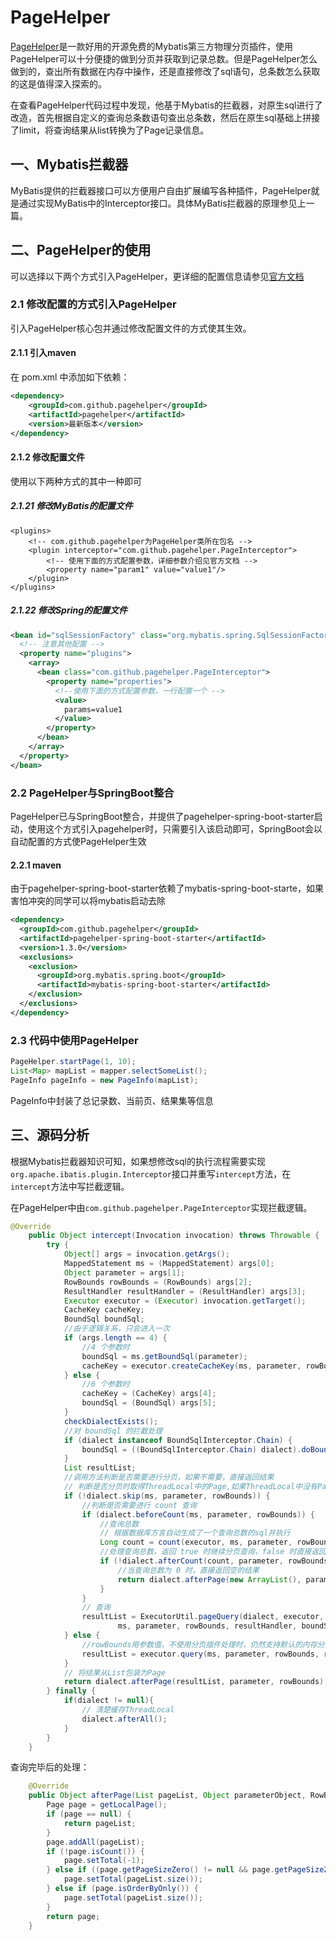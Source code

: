 # PageHelper

[PageHelper](https://gitee.com/free/Mybatis_PageHelper)是一款好用的开源免费的Mybatis第三方物理分页插件，使用PageHelper可以十分便捷的做到分页并获取到记录总数。但是PageHelper怎么做到的，查出所有数据在内存中操作，还是直接修改了sql语句，总条数怎么获取的这是值得深入探索的。

在查看PageHelper代码过程中发现，他基于Mybatis的拦截器，对原生sql进行了改造，首先根据自定义的查询总条数语句查出总条数，然后在原生sql基础上拼接了limit，将查询结果从list转换为了Page记录信息。

## 一、Mybatis拦截器

MyBatis提供的拦截器接口可以方便用户自由扩展编写各种插件，PageHelper就是通过实现MyBatis中的Interceptor接口。具体MyBatis拦截器的原理参见上一篇。

## 二、PageHelper的使用

可以选择以下两个方式引入PageHelper，更详细的配置信息请参见[官方文档](https://pagehelper.github.io/docs/howtouse/)

### 2.1 修改配置的方式引入PageHelper

引入PageHelper核心包并通过修改配置文件的方式使其生效。

#### 2.1.1 引入maven

在 pom.xml 中添加如下依赖：

```xml
<dependency>
    <groupId>com.github.pagehelper</groupId>
    <artifactId>pagehelper</artifactId>
    <version>最新版本</version>
</dependency>
```

#### 2.1.2 修改配置文件

使用以下两种方式的其中一种即可

##### 2.1.21 修改MyBatis的配置文件

```
<plugins>
    <!-- com.github.pagehelper为PageHelper类所在包名 -->
    <plugin interceptor="com.github.pagehelper.PageInterceptor">
        <!-- 使用下面的方式配置参数，详细参数介绍见官方文档 -->
        <property name="param1" value="value1"/>
	</plugin>
</plugins>
```

##### 2.1.22 修改Spring的配置文件

```xml
<bean id="sqlSessionFactory" class="org.mybatis.spring.SqlSessionFactoryBean">
  <!-- 注意其他配置 -->
  <property name="plugins">
    <array>
      <bean class="com.github.pagehelper.PageInterceptor">
        <property name="properties">
          <!--使用下面的方式配置参数，一行配置一个 -->
          <value>
            params=value1
          </value>
        </property>
      </bean>
    </array>
  </property>
</bean>
```

### 2.2 PageHelper与SpringBoot整合

PageHelper已与SpringBoot整合，并提供了pagehelper-spring-boot-starter启动，使用这个方式引入pagehelper时，只需要引入该启动即可，SpringBoot会以自动配置的方式使PageHelper生效

#### 2.2.1 maven

由于pagehelper-spring-boot-starter依赖了mybatis-spring-boot-starte，如果害怕冲突的同学可以将mybatis启动去除

```xml
<dependency>
  <groupId>com.github.pagehelper</groupId>
  <artifactId>pagehelper-spring-boot-starter</artifactId>
  <version>1.3.0</version>
  <exclusions>
    <exclusion>
      <groupId>org.mybatis.spring.boot</groupId>
      <artifactId>mybatis-spring-boot-starter</artifactId>
    </exclusion>
  </exclusions>
</dependency>
```

### 2.3 代码中使用PageHelper

```java
PageHelper.startPage(1, 10);
List<Map> mapList = mapper.selectSomeList();
PageInfo pageInfo = new PageInfo(mapList);
```

PageInfo中封装了总记录数、当前页、结果集等信息

## 三、源码分析

根据Mybatis拦截器知识可知，如果想修改sql的执行流程需要实现`org.apache.ibatis.plugin.Interceptor`接口并重写`intercept`方法，在`intercept`方法中写拦截逻辑。

在PageHelper中由`com.github.pagehelper.PageInterceptor`实现拦截逻辑。

```java
@Override
    public Object intercept(Invocation invocation) throws Throwable {
        try {
            Object[] args = invocation.getArgs();
            MappedStatement ms = (MappedStatement) args[0];
            Object parameter = args[1];
            RowBounds rowBounds = (RowBounds) args[2];
            ResultHandler resultHandler = (ResultHandler) args[3];
            Executor executor = (Executor) invocation.getTarget();
            CacheKey cacheKey;
            BoundSql boundSql;
            //由于逻辑关系，只会进入一次
            if (args.length == 4) {
                //4 个参数时
                boundSql = ms.getBoundSql(parameter);
                cacheKey = executor.createCacheKey(ms, parameter, rowBounds, boundSql);
            } else {
                //6 个参数时
                cacheKey = (CacheKey) args[4];
                boundSql = (BoundSql) args[5];
            }
            checkDialectExists();
            //对 boundSql 的拦截处理
            if (dialect instanceof BoundSqlInterceptor.Chain) {
                boundSql = ((BoundSqlInterceptor.Chain) dialect).doBoundSql(BoundSqlInterceptor.Type.ORIGINAL, boundSql, cacheKey);
            }
            List resultList;
            //调用方法判断是否需要进行分页，如果不需要，直接返回结果
            // 判断是否分页时取得ThreadLocal中的Page,如果ThreadLocal中没有Page直接返回查询结果
            if (!dialect.skip(ms, parameter, rowBounds)) {
                //判断是否需要进行 count 查询
                if (dialect.beforeCount(ms, parameter, rowBounds)) {
                    //查询总数
                    // 根据数据库方言自动生成了一个查询总数的sql并执行
                    Long count = count(executor, ms, parameter, rowBounds, null, boundSql);
                    //处理查询总数，返回 true 时继续分页查询，false 时直接返回
                    if (!dialect.afterCount(count, parameter, rowBounds)) {
                        //当查询总数为 0 时，直接返回空的结果
                        return dialect.afterPage(new ArrayList(), parameter, rowBounds);
                    }
                }
                // 查询
                resultList = ExecutorUtil.pageQuery(dialect, executor,
                        ms, parameter, rowBounds, resultHandler, boundSql, cacheKey);
            } else {
                //rowBounds用参数值，不使用分页插件处理时，仍然支持默认的内存分页
                resultList = executor.query(ms, parameter, rowBounds, resultHandler, cacheKey, boundSql);
            }
            // 将结果从List包装为Page
            return dialect.afterPage(resultList, parameter, rowBounds);
        } finally {
            if(dialect != null){
                // 清楚缓存ThreadLocal
                dialect.afterAll();
            }
        }
    }
```



查询完毕后的处理：

```java
    @Override
    public Object afterPage(List pageList, Object parameterObject, RowBounds rowBounds) {
        Page page = getLocalPage();
        if (page == null) {
            return pageList;
        }
        page.addAll(pageList);
        if (!page.isCount()) {
            page.setTotal(-1);
        } else if ((page.getPageSizeZero() != null && page.getPageSizeZero()) && page.getPageSize() == 0) {
            page.setTotal(pageList.size());
        } else if (page.isOrderByOnly()) {
            page.setTotal(pageList.size());
        }
        return page;
    }
```

